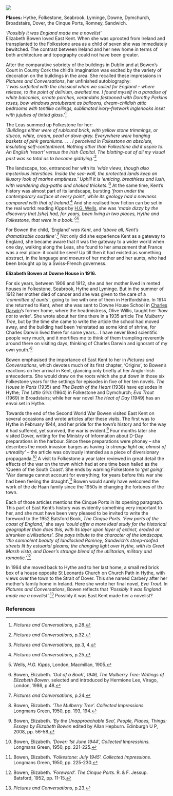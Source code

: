 <a href="https://dev.visual-essays.app"><img src="https://dev-visual-essays.netlify.app/images/ve-button.png"></a>
<param ve-config title="Elizabeth Bowen (1899-1973)" author="Diana Hirst" layout="vtl" 
banner="https://upload.wikimedia.org/wikipedia/commons/f/f7/Down_House_RC.jpg">

<param ve-entity eid="Q375314" aliases="Folkestone">
<param ve-entity eid="Q26314321" aliases="The Leas">
<param ve-entity eid="Q967166" aliases="Hythe">
<param ve-entity eid="Q7440217" aliases="Seabrook">
<param ve-entity eid="Q1870143" aliases="Lyminge">
<param ve-entity eid="Q125344" aliases="Downe House School">
<param ve-entity eid="Q181071" aliases="Romney">
<param ve-entity eid="Q17529941" aliaases="St Leonard's Church"> 
<param ve-entity eid="Q179224" aliaases="Dover"> 
<param ve-entity eid="Q26163" aliaases="Sandwich"> 
<param ve-entity eid="Q1506093" aliaases="Great Marsh"> 
<param ve-entity eid="Q748895" aliases="Cinque Ports">
<param ve-entity eid="Q2796278" aliases="Dymchurch">
<param ve-entity eid="Q922739" aliases="Broadstairs">
                                                
**Places:** Hythe, Folkestone, Seabrook, Lyminge, Downe, Dymchurch, Broadstairs, Dover, the Cinque Ports, Romney, Sandwich.
<param ve-image url="images/The_Kent_coast_(IA_kentcoast00lewirich).jpg" label="Lewis, Arthur D, The Kent Coast" attribution="Lewis, Arthur D, Public domain, via Wikimedia Commons">

_‘Possibly it was England made me a novelist’_   
Elizabeth Bowen loved East Kent. When she was uprooted from Ireland and transplanted to the Folkestone area as a child of seven she was immediately bewitched. The contrast between Ireland and her new home in terms of both architecture and topography could not have been greater. 
<param ve-map center="Q375314" zoom="15">

After the comparative sobriety of the buildings in Dublin and at Bowen’s Court in County Cork the child’s imagination was excited by the variety of decoration on the buildings in the area. She recalled these impressions in _Pictures and Conversations_, her unfinished autobiography:   
_'I was surfeited with the classical when we sailed for England – where release, to the point of delirium, awaited me. I found myself in a paradise of white balconies, ornate porches, verandahs festooned with Dorothy Perkins roses, bow windows protuberant as balloons, dream-childish attic bedrooms with tentlike ceilings, sublimated ivory-fretwork inglenooks inset with jujubes of tinted glass.'_[^ref1]
<param ve-image url="https://upload.wikimedia.org/wikipedia/commons/a/aa/Rosa_%27Dorothy_Perkins%27_01.jpg" label="Rosa 'Dorothy Perkins' (Jackson & Perkins, 1901)" attribution="Wilrooij, CC BY-SA 4.0, via Wikimedia Commons">
<param ve-map center="Q26314321" zoom="15">

The Leas summed up Folkestone for her:      
_'Buildings either were of rubicund brick, with yellow stone trimmings, or stucco, white, cream, pearl or dove-grey. Everywhere were hanging baskets of pink geraniums. . . . I perceived in Folkestone an absolute, insulating self-contentment. Nothing other than Folkestone did it aspire to. An English ‘resort’ versus the Irish Capital. The blotting-out of all my visual past was so total as to become giddying.'_[^ref2]   
<param ve-image url="https://stor.artstor.org/stor/217498b0-8935-4fb8-b565-6eb02161a180" label="Folkestone" attribution="Diana Hirst">
<param ve-map center="Q26314321" zoom="15">

The landscape, too, entranced her with its _‘wide views, though also mysterious interstices.  Inside the sea-wall, the protected lands keep an illusory look of marine emptiness.’ Uphill it is ‘enticing, breathless and lush, with wandering dog-paths and choked thickets.’_[^ref3]  At the same time, Kent’s history was almost part of its landscape, bursting _‘from under the contemporary surface at every point’, while its geology had a newness compared with that of Ireland._[^ref4]   And she realised how fiction can be set in the real world: reading _Kipps_ by [H.G. Wells](/20c/20c-wellshg-biography), she was _‘made dizzy by the discovery that [she] had, for years, been living in two places, Hythe and Folkestone, that were in a book.’_[^ref5][^ref6]  
<param ve-image url="https://upload.wikimedia.org/wikipedia/commons/7/7f/H_G_Wells_pre_1922.jpg" label="H. G. Wells" attribution="H. G. Wells, Public domain, via Wikimedia Commons">
<param ve-map center="Q375314" zoom="15">

For Bowen the child, ‘England’ _was Kent_, and _‘above all, Kent’s dramatisable coastline’_.[^ref7]   Not only did she experience Kent as a gateway to England, she became aware that it was the gateway to a wider world when one day, walking along the Leas, she found to her amazement that France was a real place: it could be seen! Up till then it had existed as something abstract, in the language and _moeurs_ of her mother and her aunts, who had been brought up by a Swiss-French governess. 
<param ve-image url="https://upload.wikimedia.org/wikipedia/commons/f/f3/The_Lees_-i.e.%2C_Leas-%2C_Folkestone%2C_England-LCCN2002696746.jpg" label="The Leas, Folkestone" attribution="Photochrom Print Collection, Public domain, via Wikimedia Commons">
 
**Elizabeth Bowen at Downe House in 1916.**

For six years, between 1906 and 1912, she and her mother lived in rented houses in Folkestone, Seabrook, Hythe and Lyminge. But in the summer of 1912 her mother died of cancer and she was given to the care of a _‘committee of aunts’_, going to live with one of them in Hertfordshire. In 1914 she returned to Kent, when she was sent to Downe House School in [Charles Darwin](/19c/19c-darwin-biography)’s former home, where the headmistress, Olive Willis, taught her _‘how not to write’_. She wrote about her time there in a 1935 article _The Mulberry Tree_, but by the time she came to write the article the school had moved away, and the building had been ‘reinstated as some kind of shrine, for Charles Darwin lived there for some years... I have never liked scientific people very much, and it mortifies me to think of them trampling reverently around there on visiting days, thinking of Charles Darwin and ignorant of my own youth.’[^ref8] 
<param ve-image url="/19c/images/Down House banner.jpg">
<param ve-image url="https://upload.wikimedia.org/wikipedia/commons/f/f7/Down_House_RC.jpg" label="Down House" attribution="Duncharris at the English language Wikipedia, CC BY-SA 3.0, via Wikimedia Commons">
<param ve-map center="Q3038318" zoom="20">

Bowen emphasised the importance of East Kent to her in _Pictures and Conversations_, which devotes much of its first chapter, ‘Origins’, to Bowen’s reactions on her arrival in Kent, glancing only briefly at her Anglo-Irish antecedents. She would draw on the roots which she put down in those six Folkestone years for the settings for episodes in five of her ten novels. _The House in Paris_ (1935) and _The Death of the Heart_ (1938) have episodes in Hythe; _The Little Girls_ (1964) in Folkestone and Dymchurch; _Eva Trout_ (1969) in Broadstairs; while her war novel _The Heat of Day_ (1949) has an envoi set in Hythe. 
<param ve-image url="images/Bleak House Broadstairs MJC.jpg" label="Bleak House, Broadstairs" attribution="Photographed by Martin Crowther">
<param ve-map center="Q922739" zoom="10">
 
Towards the end of the Second World War Bowen visited East Kent on several occasions and wrote articles after these visits. The first was to Hythe in February 1944, and her pride for the town’s history and for the way it had suffered, yet survived, the war is evident.[^ref9]  Four months later she visited Dover, writing for the Ministry of Information about D-Day preparations in the harbour. Since these preparations were phoney – she describes the mock invasion barges as having _‘a strange light air, almost of unreality’_ – the article was obviously intended as a piece of diversionary propaganda.[^ref10]  A visit to Folkestone a year later reviewed in great detail the effects of the war on the town which had at one time been hailed as the ‘Queen of the South Coast’. She ends by warning Folkestone to _‘get going’_. ‘War damage cannot account for everything; for years before this war she had been feeling the draught’.[^ref11]  Bowen would surely have welcomed the work of the de Haan family since the 1950s in changing the fortunes of the town.
<param ve-map center="Q967166" zoom="15">

Each of those articles mentions the Cinque Ports in its opening paragraph. This part of East Kent’s history was evidently something very important to her, and she must have been very pleased to be invited to write the foreword to the 1952 Batsford Book, _The Cinque Ports_. _‘Few parts of the coast of England,’_ she says _‘could offer a more ideal study for the historical geographer than does this, with its layer upon layer of extinct, eroded or shrunken civilisations’.  She pays tribute to the character of the landscape:  ‘the somnolent beauty of landlocked Romney; Sandwich’s steep-roofed streets lit by estuarial gleams;  the changing light over Hythe, with its Great Marsh vista, and Dover’s strange blend of the utilitarian, military and romantic.’_[^ref12] 
<param ve-image url="https://upload.wikimedia.org/wikipedia/commons/6/61/High_tide_on_the_River_Stour%2C_near_Gazen_Salts%2C_Sandwich_-_geograph.org.uk_-_736584.jpg" label="High tide on the River Stour, near Gazen Salts, Sandwich" attribution="Nick Smith / High tide on the River Stour, near Gazen Salts, Sandwich via Wikimedia Commons">
<param ve-image url="https://upload.wikimedia.org/wikipedia/commons/8/8a/Romney_Marsh_from_Lympne.JPG" label="Romney Marsh from Lympne" attribution="Poliphilo, CC0, via Wikimedia Commons">
<param ve-map center="Q375314" zoom="15">

In 1964 she moved back to Hythe and to her last home, a small red brick box of a house opposite St Leonards Church on Church Path in Hythe, with views over the town to the Strait of Dover. This she named Carbery after her mother’s family home in Ireland. Here she wrote her final novel, _Eva Trout_. 
In _Pictures and Conversations_, Bowen reflects that _‘Possibly it was England made me a novelist’_.[^ref13]  Possibly it was East Kent made her a novelist?
<param ve-image url="https://upload.wikimedia.org/wikipedia/commons/2/27/St_Leonard%27s_church%2C_Hythe.jpg" label="St Leonard's Church, Hythe" attribution="DeFacto, CC BY-SA 4.0, via Wikimedia Commons">
<param ve-map center="Q17529941" zoom="15">

### References

[^ref1]: _Pictures and Conversations_, p.28.      
[^ref2]: _Pictures and Conversations_, p.32.   
[^ref3]: _Pictures and Conversations_, pp.3, 4.   
[^ref4]: _Pictures and Conversations_, p.25.   
[^ref5]: Wells, _H.G. Kipps_, London, Macmillan, 1905.   
[^ref6]: Bowen, Elizabeth. _‘Out of a Book’, 1946, The Mulberry Tree: Writings of Elizabeth Bowen,_ selected and introduced by Hermione Lee, Virago, London, 1986, p.48.   
[^ref7]: _Pictures and Conversations_, p.24.   
[^ref8]: Bowen, Elizabeth. _‘The Mulberry Tree’. Collected Impressions._ Longmans Green, 1950, pp. 193, 194.   
[^ref9]: Bowen, Elizabeth. _‘By the Unapproachable Sea’, People, Places, Things: Essays by Elizabeth Bowen_ edited by Allan Hepburn. Edinburgh U P, 2008, pp. 56-58.   
[^ref10]: Bowen, Elizabeth. _‘Dover: 1st June 1944’, Collected Impressions._ Longmans Green, 1950, pp. 221-225.   
[^ref11]: Bowen, Elizabeth. _‘Folkestone: July 1945’. Collected Impressions._ Longmans Green, 1950, pp. 225-230.   
[^ref12]: Bowen, Elizabeth. _‘Foreword’. The Cinque Ports._ R. & F. Jessup. Batsford, 1952, pp. 11-15.   
[^ref13]: _Pictures and Conversations_, p.23.   


